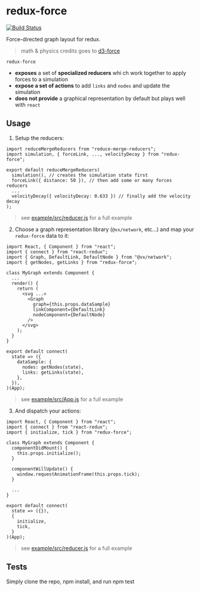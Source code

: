 # redux-force

[![Build Status][travis-svg]][travis-url]

Force-directed graph layout for redux.
> math & physics credits goes to [d3-force](https://github.com/d3/d3-force)

`redux-force`
- **exposes** a set of **specialized reducers** whi ch work together to apply forces to a simulation
- **expose a set of actions** to add `links` and `nodes` and update the simulation
- **does not provide** a graphical representation by default but plays well with `react`

## Usage

1. Setup the reducers:
```
import reduceMergeReducers from "reduce-merge-reducers";
import simulation, { forceLink, ..., velocityDecay } from "redux-force";

export default reduceMergeReducers(
  simulation(), // creates the simulation state first
  forceLink({ distance: 50 }), // then add some or many forces reducers
  ...
  velocityDecay({ velocityDecay: 0.633 }) // finally add the velocity decay
);
```
> see [example/src/reducer.js](example/src/reducer.js) for a full example

2. Choose a graph representation library (`@vx/network`, etc...) and map your `redux-force` data to it:
```
import React, { Component } from "react";
import { connect } from "react-redux";
import { Graph, DefaultLink, DefaultNode } from "@vx/network";
import { getNodes, getLinks } from "redux-force";

class MyGraph extends Component {
  ...
  render() {
    return (
      <svg ...>
        <Graph
          graph={this.props.dataSample}
          linkComponent={DefaultLink}
          nodeComponent={DefaultNode}
        />
      </svg>
    );
  }
}

export default connect(
  state => ({
    dataSample: {
      nodes: getNodes(state),
      links: getLinks(state),
    },
  }),
)(App);
```
> see [example/src/App.js](example/src/App.js) for a full example

3. And dispatch your actions:
```
import React, { Component } from "react";
import { connect } from "react-redux";
import { initialize, tick } from "redux-force";

class MyGraph extends Component {
  componentDidMount() {
    this.props.initialize();
  }

  componentWillUpdate() {
    window.requestAnimationFrame(this.props.tick);
  }
  
  ...
}

export default connect(
  state => ({}),
  {
    initialize,
    tick,
  }
)(App);

```
> see [example/src/reducer.js](example/src/reducer.js) for a full example

## Tests

Simply clone the repo, npm install, and run npm test

[package-url]: https://npmjs.org/package/redux-force
[travis-svg]: https://travis-ci.org/reviz/redux-force.svg
[travis-url]: https://travis-ci.org/reviz/redux-force
